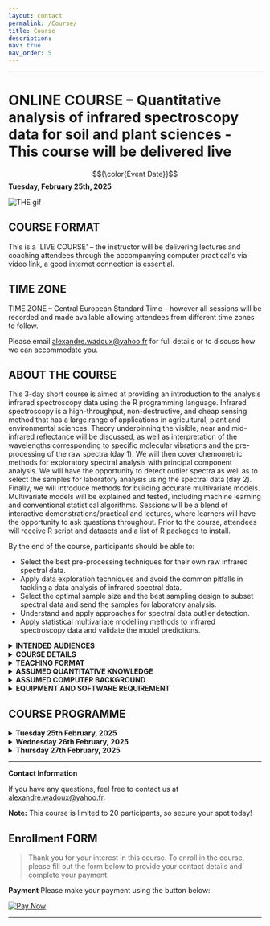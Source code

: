 ```yaml
---
layout: contact
permalink: /Course/
title: Course
description: 
nav: true
nav_order: 5
---
```


----
# ONLINE COURSE – **Quantitative analysis of infrared spectroscopy data for soil and plant sciences** - This course will be delivered live

$${\color{Event Date}}$$
**Tuesday, February 25th, 2025**

![THE gif](AlexandreWadoux.github.io/assets/img/myGIF_course.gif)

## COURSE FORMAT
This is a  'LIVE COURSE' – the instructor will be delivering lectures and coaching attendees through the accompanying computer practical's via video link, a good internet connection is essential.

## TIME ZONE
TIME ZONE – Central European Standard Time – however all sessions will be recorded and made available allowing attendees from different time zones to follow.

Please email [alexandre.wadoux@yahoo.fr](mailto:alexandre.wadoux@yahoo.fr) for full details or to discuss how we can accommodate you.

## ABOUT THE COURSE

This 3-day short course is aimed at providing an introduction to the analysis infrared spectroscopy data using the R programming language. Infrared spectroscopy is a high-throughput, non-destructive, and cheap sensing method that has a large range of applications in agricultural, plant and environmental sciences. Theory underpinning the visible, near and mid-infrared reflectance will be discussed, as well as interpretation of the wavelengths corresponding to specific molecular vibrations and the pre-processing of the raw spectra (day 1). We will then cover chemometric methods for exploratory spectral analysis with principal component analysis. We will have the opportunity to detect outlier spectra as well as to select the samples for laboratory analysis using the spectral data (day 2).  Finally, we will introduce methods for building accurate multivariate models. Multivariate models will be explained and tested, including machine learning and conventional statistical algorithms. Sessions will be a blend of interactive demonstrations/practical and lectures, where learners will have the opportunity to ask questions throughout. Prior to the course, attendees will receive R script and datasets and a list of R packages to install.

By the end of the course, participants should be able to:

* Select the best pre-processing techniques for their own raw infrared spectral data.
* Apply data exploration techniques and avoid the common pitfalls in tackling a data analysis of infrared spectral data.
* Select the optimal sample size and the best sampling design to subset spectral data and send the samples for laboratory analysis.
* Understand and apply approaches for spectral data outlier detection.
* Apply statistical multivariate modelling methods to infrared spectroscopy data and validate the model predictions.

<details>
<summary><b>INTENDED AUDIENCES</b></summary>
	<pre style="background: #d6d2d2;color:black;
            padding:5px; font-size: 14px;">
This course is aimed at anyone who wishes to introduce into the analysis of visible, near and mid-infrared spectral data for plant and soil sciences. It is particularly suited for:
- Graduate, post-graduate or post-doctoral level researchers who wish to learn how to analyse their own infrared data in R.
- Applied researchers and analysts in the environmental or ecological sector with a role in handling and analysing infrared spectroscopy data. </pre>
</details>

<details>
<summary><b>COURSE DETAILS</b></summary>
	<pre style="background: #d6d2d2;color:black;
            padding:5px; font-size: 14px;">
- Time zone – CET
- Availability – TBC
- Duration – 3 days
- Contact hours – Approx. 20 hours
- ECT's – Equal to 2 ECT's
- Language – English </pre>
</details>

<details>
<summary><b>TEACHING FORMAT</b></summary>
	<pre style="background: #d6d2d2;color:black;
            padding:5px; font-size: 14px;">
This course will comprise a mixture of taught theory and practical examples. Data and analytical approaches will be presented in a lecture format to introduce key concepts. Statistical analyses will then be presented using R. All R script that the instructor uses during these sessions will be shared with participants, and R script will be presented and explained.
 </pre>
</details>

<details>
<summary><b>ASSUMED QUANTITATIVE KNOWLEDGE</b></summary>
	<pre style="background: #d6d2d2;color:black;
            padding:5px; font-size: 14px;">
Understanding of basic concept of sensing in the infrared range of the electromagnetic spectrum and prior knowledge of basic statistical techniques (e.g. linear regression).
 </pre>
</details>

<details>
<summary><b>ASSUMED COMPUTER BACKGROUND</b></summary>
	<pre style="background: #d6d2d2;color:black;
            padding:5px; font-size: 14px;">
Prior basic experience with performing statistical analyses using R and R Studio will be assumed, but is not a requirement.
</pre>
</details>

<details>
<summary><b>EQUIPMENT AND SOFTWARE REQUIREMENT</b></summary>
	<pre style="background: #d6d2d2;color:black;
            padding:5px; font-size: 14px;">
A laptop computer with a working version of R or RStudio is required. R and RStudio are both available as free and open-source software for PCs, Macs, and Linux computers. R may be downloaded by following the links here https://www.r-project.org/. RStudio may be downloaded by following the links [R studio](https://www.rstudio.com/).

 - All the R packages that we will use in this course will be possible to download and install during the workshop itself as and when they are needed, and a full list of required packages will be made available to all attendees prior to the course.

 - A working webcam is desirable for enhanced interactivity during the live sessions, we encourage attendees to keep their cameras on during live zoom sessions.

 - Although not strictly required, using a large monitor or preferably even a second monitor will improve the learning experience

  	- [Download R](https://cran.r-project.org/bin/windows/base/)
	- [Download RStudio](https://www.rstudio.com/)
	- [Download Zoom](https://zoom.us/fr/download)
 </pre>
</details>

## COURSE PROGRAMME
<details>
<summary><b>Tuesday 25th February, 2025</b></summary>
	<pre style="background: #d6d2d2;color:black;
            padding:5px; font-size: 14px;">
**Classes from 09:00 to 17:00 CET**

DAY 1
– Introduction to spectral inference in soil and plant sciences
– Handling spectral data
– Practical
– The pre-processing of raw spectra
– Practical
– Exploratory spectral analysis
– Practical
</pre>
</details>

<details>
<summary><b>Wednesday 26th February, 2025</b></summary>
	<pre style="background: #d6d2d2;color:black;
            padding:5px; font-size: 14px;">
**Classes from 09:00 to 17:00 CET**

DAY 2
– Spectral similarity analysis
– The detection of outliers
– Practical
– Selecting the samples for laboratory analysis
– Practical
 </pre>
</details>

<details>
<summary><b>Thursday 27th February, 2025</b></summary>
	<pre style="background: #d6d2d2;color:black;
            padding:5px; font-size: 14px;">
**Classes from 09:00 to 17:00 CET**
		
DAY 3
– Estimating properties from spectra
 -Multivariate statistical models
– Practical
– Validation of the predictions
– Practical
– Bring your own data! – OR large exercise estimating properties from raw spectra
– Discussion & questions
 </pre>
</details>

----

**Contact Information**

If you have any questions, feel free to contact us at [alexandre.wadoux@yahoo.fr](mailto:alexandre.wadoux@yahoo.fr).

**Note:** This course is limited to 20 participants, so secure your spot today!

## Enrollment FORM

> Thank you for your interest in this course. To enroll in the course, please fill out the form below to provide your contact details and complete your payment.

**Payment**
Please make your payment using the button below:

[![Pay Now](https://via.placeholder.com/150x50?text=Pay+Now)](https://www.nature.com/articles/s41598-021-85639-y)



---
